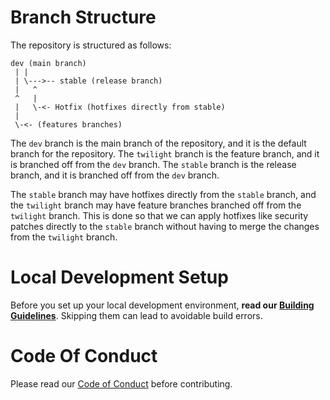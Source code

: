 # Branch Structure

The repository is structured as follows:

```
dev (main branch)
 | |
 | \--->-- stable (release branch)
 |   ^
 ^   |
 |   \-<- Hotfix (hotfixes directly from stable)
 |
 \-<- (features branches)
```

The `dev` branch is the main branch of the repository, and it is the default branch for the repository. The `twilight` branch is the feature branch, and it is branched off from the `dev` branch. The `stable` branch is the release branch, and it is branched off from the `dev` branch.

The `stable` branch may have hotfixes directly from the `stable` branch, and the `twilight` branch may have feature branches branched off from the `twilight` branch. This is done so that we can apply hotfixes like security patches directly to the `stable` branch without having to merge the changes from the `twilight` branch.

# Local Development Setup

Before you set up your local development environment, **read our [Building Guidelines](https://docs.zen-browser.app/guides/building)**. Skipping them can lead to avoidable build errors.

# Code Of Conduct

Please read our [Code of Conduct](../CODE_OF_CONDUCT.md) before contributing.
